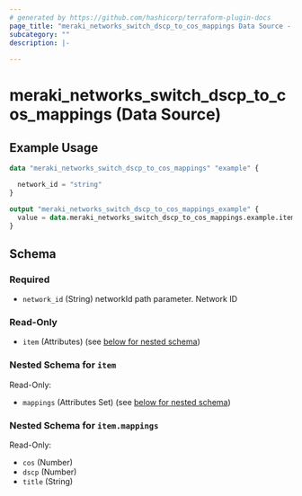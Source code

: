 ```yaml
---
# generated by https://github.com/hashicorp/terraform-plugin-docs
page_title: "meraki_networks_switch_dscp_to_cos_mappings Data Source - terraform-provider-meraki"
subcategory: ""
description: |-
  
---
```


# meraki_networks_switch_dscp_to_cos_mappings (Data Source)



## Example Usage

```terraform
data "meraki_networks_switch_dscp_to_cos_mappings" "example" {

  network_id = "string"
}

output "meraki_networks_switch_dscp_to_cos_mappings_example" {
  value = data.meraki_networks_switch_dscp_to_cos_mappings.example.item
}
```

<!-- schema generated by tfplugindocs -->
## Schema

### Required

- `network_id` (String) networkId path parameter. Network ID

### Read-Only

- `item` (Attributes) (see [below for nested schema](#nestedatt--item))

<a id="nestedatt--item"></a>
### Nested Schema for `item`

Read-Only:

- `mappings` (Attributes Set) (see [below for nested schema](#nestedatt--item--mappings))

<a id="nestedatt--item--mappings"></a>
### Nested Schema for `item.mappings`

Read-Only:

- `cos` (Number)
- `dscp` (Number)
- `title` (String)
